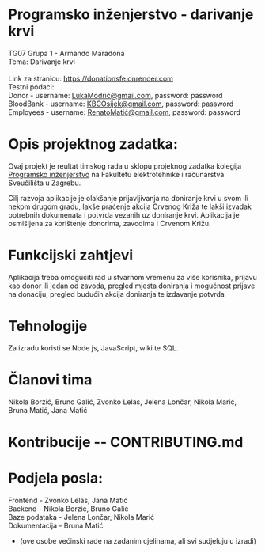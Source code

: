 # Programsko inženjerstvo - darivanje krvi
TG07 Grupa 1 - Armando Maradona <br>
Tema: Darivanje krvi <br><br>
Link za stranicu: https://donationsfe.onrender.com<br>
Testni podaci:  <br>
Donor - username: LukaModrić@gmail.com, password: password<br>
BloodBank - username: KBCOsijek@gmail.com, password: password<br>
Employees - username: RenatoMatić@gmail.com, password: password<br>

# Opis projektnog zadatka:
Ovaj projekt je reultat timskog rada u sklopu projeknog zadatka kolegija [Programsko inženjerstvo](https://www.fer.unizg.hr/predmet/proinz) na Fakultetu elektrotehnike i računarstva Sveučilišta u Zagrebu.

Cilj razvoja aplikacije je olakšanje prijavljivanja na doniranje krvi u svom ili nekom drugom gradu,
lakše praćenje akcija Crvenog Križa te lakši izvadak potrebnih dokumenata i potvrda vezanih uz doniranje krvi.
Aplikacija je osmišljena za korištenje donorima, zavodima i Crvenom Križu. <br>

# Funkcijski zahtjevi
Aplikacija treba omogućiti rad u stvarnom vremenu za više korisnika, prijavu kao donor ili jedan od zavoda, pregled mjesta doniranja i mogućnost prijave na donaciju, pregled budućih akcija doniranja te izdavanje potvrda 

# Tehnologije
Za izradu koristi se Node js, JavaScript, wiki te SQL. <br>

# Članovi tima
Nikola Borzić,
Bruno Galić,
Zvonko Lelas,
Jelena Lončar,
Nikola Marić,
Bruna Matić,
Jana Matić

# Kontribucije -- CONTRIBUTING.md 

# Podjela posla:
Frontend - Zvonko Lelas, Jana Matić <br>
Backend - Nikola Borzić, Bruno Galić <br>
Baze podataka - Jelena Lončar, Nikola Marić <br>
Dokumentacija - Bruna Matić <br>

- (ove osobe većinski rade na zadanim cjelinama, ali svi sudjeluju u izradi)
